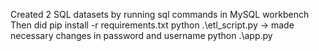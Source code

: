 Created 2 SQL datasets by running sql commands in MySQL workbench
Then did pip install -r requirements.txt
python .\etl_script.py            -> made necessary changes in password and username
python .\app.py
